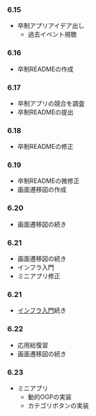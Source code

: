 ### 6.15
- 卒制アプリアイデア出し
  - 過去イベント視聴
### 6.16
- 卒制READMEの作成
### 6.17
- 卒制アプリの競合を調査
- 卒制READMEの提出
### 6.18
- 卒制READMEの修正
### 6.19
- 卒制READMEの微修正
- 画面遷移図の作成
### 6.20
- 画面遷移図の続き
### 6.21
- 画面遷移図の続き
- インフラ入門
- ミニアプリ修正
### 6.21
- [インフラ入門](https://github.com/yu3589/til/blob/main/infra_basics/infrastructure.md)続き
### 6.22
- 応用総復習
- 画面遷移図の続き
### 6.23
- ミニアプリ
  - 動的OGPの実装
  - カテゴリボタンの実装
